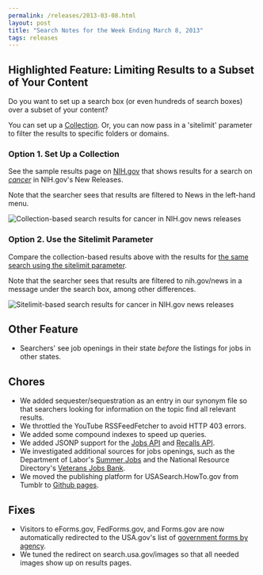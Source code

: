 ```yaml
---
permalink: /releases/2013-03-08.html
layout: post
title: "Search Notes for the Week Ending March 8, 2013"
tags: releases
---
```


## Highlighted Feature: Limiting Results to a Subset of Your Content

Do you want to set up a search box (or even hundreds of search boxes) over a subset of your content? 

You can set up a [Collection](/sites/manual/collections.html). Or, you can now pass in a 'sitelimit' parameter to filter the results to specific folders or domains.

### Option 1. Set Up a Collection

See the sample results page on [NIH.gov](http://www.nih.gov) that shows results for a search on [*cancer*](http://search.nih.gov/search/docs?affiliate=nih&dc=565&query=cancer) in NIH.gov's New Releases.

Note that the searcher sees that results are filtered to News in the left-hand menu.

![Collection-based search results for cancer in NIH.gov news releases](https://9fddeb862c037f6d2190-f1564c64756a8cfee25b6b19953b1d23.ssl.cf2.rackcdn.com/nih-collection.png)

### Option 2. Use the Sitelimit Parameter

Compare the collection-based results above with the results for [the same search using the sitelimit parameter](http://search.usa.gov/search?affiliate=nih&query=cancer&sitelimit=nih.gov/news).

Note that the searcher sees that results are filtered to nih.gov/news in a message under the search box, among other differences.

![Sitelimit-based search results for cancer in NIH.gov news releases](https://9fddeb862c037f6d2190-f1564c64756a8cfee25b6b19953b1d23.ssl.cf2.rackcdn.com/nih-sitelimit.png)

## Other Feature

* Searchers' see job openings in their state *before* the listings for jobs in other states.

## Chores

* We added sequester/sequestration as an entry in our synonym file so that searchers looking for information on the topic find all relevant results.
* We throttled the YouTube RSSFeedFetcher to avoid HTTP 403 errors.
* We added some compound indexes to speed up queries.
* We added JSONP support for the [Jobs API](/developer/jobs.html) and [Recalls API](/developer/recalls.html).
* We investigated additional sources for jobs openings, such as the Department of Labor's [Summer Jobs](http://developer.dol.gov/DOL-SUMMERJOBS-SERVICE.htm) and the National Resource Directory's [Veterans Jobs Bank](https://www.nrd.gov/home/api/veterans_job_search). 
* We moved the publishing platform for USASearch.HowTo.gov from Tumblr to [Github pages](http://pages.github.com).

## Fixes

* Visitors to eForms.gov, FedForms.gov, and Forms.gov are now automatically redirected to the USA.gov's list of [government forms by agency](http://www.usa.gov/Topics/Reference-Shelf/forms.shtml).
* We tuned the redirect on search.usa.gov/images so that all needed images show up on results pages.